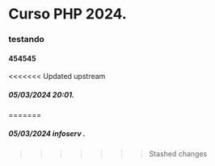 # Curso PHP 2024.

### testando

#### 454545

<<<<<<< Updated upstream
##### 05/03/2024 20:01.
=======
##### 05/03/2024 infoserv .
>>>>>>> Stashed changes

